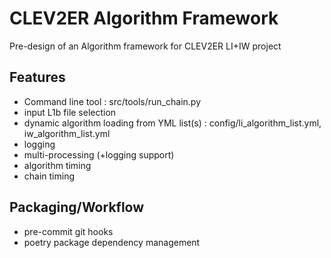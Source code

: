 # CLEV2ER Algorithm Framework

Pre-design of an Algorithm framework for CLEV2ER LI+IW project

## Features

* Command line tool : src/tools/run_chain.py
* input L1b file selection
* dynamic algorithm loading from YML list(s) : config/li_algorithm_list.yml, iw_algorithm_list.yml
* logging
* multi-processing (+logging support)
* algorithm timing
* chain timing

## Packaging/Workflow

* pre-commit git hooks
* poetry package dependency management
